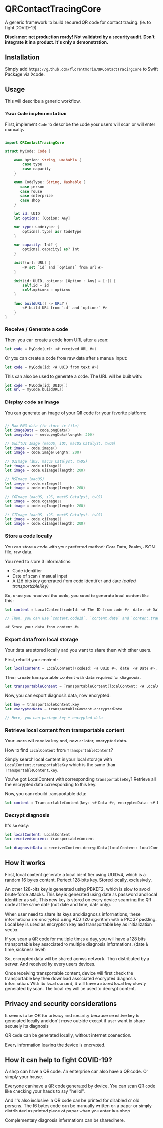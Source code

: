 # QRContactTracingCore

A generic framework to build secured QR code for contact tracing. (ie. to fight COVID-19)

**Disclamer: not production ready! Not validated by a security audit. Don't integrate it in a product. It's only a demonstration.**

## Installation

Simply add `https://github.com/florentmorin/QRContactTracingCore` to Swift Package via Xcode.

## Usage

This will describe a generic workflow.

### Your `Code` implementation

First, implement `Code` to describe the code your users will scan or will enter manually.

```swift

import QRContactTracingCore

struct MyCode: Code {

    enum Option: String, Hashable {
        case type
        case capacity
    }

    enum CodeType: String, Hashable {
       case person
       case house
       case enterprise
       case shop
    }
    
    let id: UUID
    let options: [Option: Any]

    var type: CodeType? {
        options[.type] as? CodeType
    }

    var capacity: Int? {
        options[.capacity] as? Int
    }
    
    init?(url: URL) {
        <# set `id` and `options` from url #>
    }
    
    init(id: UUID, options: [Option : Any] = [:]) {
        self.id = id
        self.options = options
    }
    
    func buildURL() -> URL? {
        <# build URL from `id` and `options` #>
    }
}

```

### Receive / Generate a code

Then, you can create a code from URL after a scan:

```swift
let code = MyCode(url: <# received URL #>)
```

Or you can create a code from raw data after a manual input:

```swift
let code = MyCode(id: <# UUID from text #>)
```

This can also be used to generate a code. The URL will be built with:

```swift
let code = MyCode(id: UUID())
let url = myCode.buildURL()
```

### Display code as Image

You can generate an image of your QR code for your favorite platform:

```swift

// Raw PNG data (to store in file)
let imageData = code.pngData()
let imageData = code.pngData(length: 200)

// SwiftUI Image (macOS, iOS, macOS Catalyst, tvOS)
let image = code.image()
let image = code.image(length: 200)

// UIImage (iOS, macOS Catalyst, tvOS)
let image = code.uiImage()
let image = code.uiImage(length: 200)

// NSImage (macOS)
let image = code.nsImage()
let image = code.nsImage(length: 200)

// CGImage (macOS, iOS, macOS Catalyst, tvOS)
let image = code.cgImage()
let image = code.cgImage(length: 200)

// CIImage (macOS, iOS, macOS Catalyst, tvOS)
let image = code.ciImage()
let image = code.ciImage(length: 200)

```

### Store a code locally

You can store a code with your preferred method: Core Data, Realm, JSON file, raw data.

You need to store 3 informations:

* Code identifier
* Date of scan / manual input
* A 128 bits key generated from code identifier and date _(called transportableKey)_

So, once you received the code, you need to generate local content like this:

```swift
let content = LocalContent(codeId: <# The ID from code #>, date: <# Date of scan #>)

// Then, you can use `content.codeId`, `content.date` and `content.transportableKey`

<# Store your data from content #>

```

### Export data from local storage

Your data are stored locally and you want to share them with other users.

First, rebuild your content:

```swift
let localContent = LocalContent((codeId: <# UUID #>, date: <# Date #>, transportableKey: <# Data #>)
```

Then, create transportable content with data required for diagnosis:

```swift
let transportableContent = TransportableContent(localContent: <# LocalContent #>, clearData: <# Data #>)
```

Now, you can export diagnosis data, now encrypted:

```swift
let key = transportableContent.key
let encryptedData = transportableContent.encryptedData

// Here, you can package key + encrypted data
```

### Retrieve local content from transportable content

Your users will receive key and, now or later, encrypted data.

How to find `LocalContent` from `TransportableContent`?

Simply search local content in your local storage with  `LocalContent.transportableKey` which is the same than `TransportableContent.key`.

You've got LocalContent with corresponding `transportableKey`? Retrieve all the encrypted data corresponding to this key.

Now, you can rebuild transportable data:

```swift
let content = TransportableContent(key: <# Data #>, encryptedData: <# Data #>)
```

### Decrypt diagnosis

It's so easy:

```swift
let localContent: LocalContent
let receivedContent: TransportableContent

let diagnosisData = receivedContent.decryptData(localContent: localContent)
```

## How it works

First, local content generate a local identifier using UUIDv4, which is a random 16 bytes content. Perfect 128-bits key. Stored locally, exclusively.

An other 128-bits key is generated using PBKDF2, which is slow to avoid brute-force attacks. This key is generated using  date as password and local identifier as salt. This new key is stored on every device scanning the QR code at the same date (not date and time, date only).

When user need to share its keys and diagnosis informations, these informations are encrypted using AES-128 algorithm with a PKCS7 padding. Local key is used as encryption key and transportable key as initialization vector.

If you scan a QR code for multiple times a day, you will have a 128 bits transportable key associated to multiple diagnosis informations. (date & time, sickness level)

So, encrypted data will be shared across network. Then distributed by a server. And received by every users devices.

Once receiving transportable content, device will first check the transportable key then download associated encrypted diagnosis information. With its local content, it will have a stored local key slowly generated by scan. The local key will be used to decrypt content.

## Privacy and security considerations

It seems to be OK for privacy and security because sensitive key is generated locally and don't move outside except if user want to share securely its diagnosis.

QR code can be generated locally, without internet connection.

Every information leaving the device is encrypted.

## How it can help to fight COVID-19?

A shop can have a QR code. An enterprise can also have a QR code. Or simply your house.

Everyone can have a QR code generated by device. You can scan QR code like checking your hands to say "hello!".

And it's also inclusive: a QR code can be printed for disabled or old persons. The 16 bytes code can be manually written on a paper or simply distributed as printed piece of paper when you enter in a shop.

Complementary diagnosis informations can be shared here.
